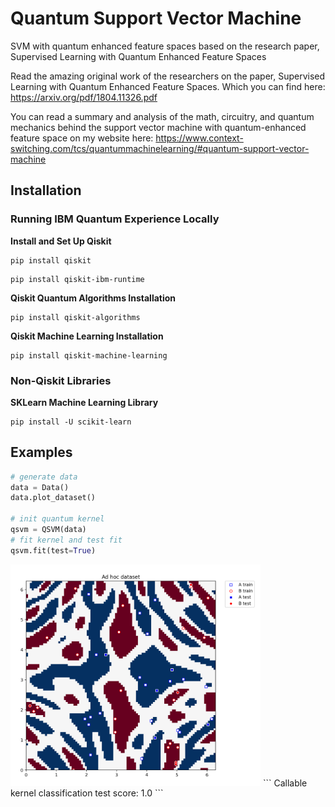# Quantum Support Vector Machine
SVM with quantum enhanced feature spaces based on the research paper, Supervised Learning with Quantum Enhanced Feature Spaces 

Read the amazing original work of the researchers on the paper, Supervised Learning with Quantum Enhanced Feature Spaces. Which you can find here: https://arxiv.org/pdf/1804.11326.pdf

You can read a summary and analysis of the math, circuitry, and quantum mechanics behind the support vector machine with quantum-enhanced feature space on my website here: https://www.context-switching.com/tcs/quantummachinelearning/#quantum-support-vector-machine

## Installation

### Running IBM Quantum Experience Locally

**Install and Set Up Qiskit**

```
pip install qiskit
```

```
pip install qiskit-ibm-runtime
```

**Qiskit Quantum Algorithms Installation**

```
pip install qiskit-algorithms
```

**Qiskit Machine Learning Installation**

```
pip install qiskit-machine-learning
```

### Non-Qiskit Libraries

**SKLearn Machine Learning Library**

```
pip install -U scikit-learn
```

## Examples

```python
# generate data
data = Data()
data.plot_dataset()

# init quantum kernel
qsvm = QSVM(data)
# fit kernel and test fit
qsvm.fit(test=True)
```

<img src="/examples/img/adhoc_dataset-test1.png" alt="Adhoc Dataset Test 1" width="400"/>
```
Callable kernel classification test score: 1.0
```

